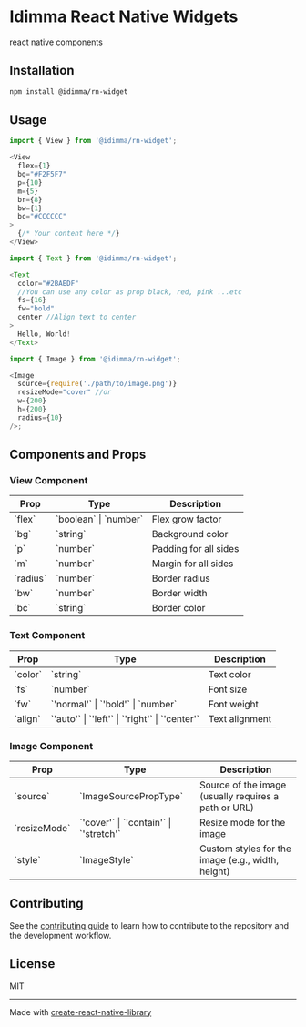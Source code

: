 # Idimma React Native Widgets

react native components

## Installation

```sh
npm install @idimma/rn-widget
```

## Usage

```js
import { View } from '@idimma/rn-widget';

<View
  flex={1}
  bg="#F2F5F7"
  p={10}
  m={5}
  br={8}
  bw={1}
  bc="#CCCCCC"
>
  {/* Your content here */}
</View>
```

```js
import { Text } from '@idimma/rn-widget';

<Text
  color="#2BAEDF"
  //You can use any color as prop black, red, pink ...etc
  fs={16}
  fw="bold"
  center //Align text to center
>
  Hello, World!
</Text>
```

```js
import { Image } from '@idimma/rn-widget';

<Image
  source={require('./path/to/image.png')}
  resizeMode="cover" //or
  w={200}
  h={200}
  radius={10}
/>;
```

## Components and Props

### View Component

| Prop       | Type                | Description                                              |
|------------|---------------------|----------------------------------------------------------|
| \`flex\`   | \`boolean\` \| \`number\`| Flex grow factor                                         |
| \`bg\`     | \`string\`             | Background color                                         |
| \`p\`      | \`number\`             | Padding for all sides                                    |
| \`m\`      | \`number\`             | Margin for all sides                                     |
| \`radius\` | \`number\`            | Border radius                                            |
| \`bw\`     | \`number\`             | Border width                                             |
| \`bc\`     | \`string\`             | Border color                                             |

### Text Component

| Prop      | Type                | Description                                              |
|-----------|---------------------|----------------------------------------------------------|
| \`color\` | \`string\`             | Text color                                               |
| \`fs\`     | \`number\`             | Font size                                                |
| \`fw\`    | \`'normal'\` \| \`'bold'\` \| \`number\` | Font weight                              |
| \`align\` | \`'auto'\` \| \`'left'\` \| \`'right'\` \| \`'center'\` | Text alignment           |

### Image Component

| Prop           | Type                | Description                                              |
|----------------|---------------------|----------------------------------------------------------|
| \`source\`       | \`ImageSourcePropType\`| Source of the image (usually requires a path or URL)     |
| \`resizeMode\`   | \`'cover'\` \| \`'contain'\` \| \`'stretch'\` | Resize mode for the image    |
| \`style\`        | \`ImageStyle\`         | Custom styles for the image (e.g., width, height)        |


## Contributing

See the [contributing guide](CONTRIBUTING.md) to learn how to contribute to the repository and the development workflow.

## License

MIT

---

Made with [create-react-native-library](https://github.com/callstack/react-native-builder-bob)
